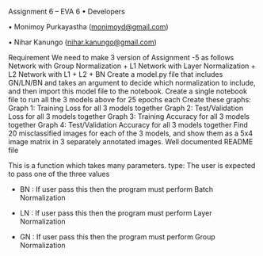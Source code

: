 Assignment 6 – EVA 6
• Developers

• Monimoy Purkayastha (monimoyd@gmail.com)

• Nihar Kanungo (nihar.kanungo@gmail.com)

Requirement
We need to make 3 version of Assignment -5 as follows
Network with Group Normalization + L1
Network with Layer Normalization + L2
Network with L1 + L2 + BN
Create a model.py file that includes GN/LN/BN and takes an argument to decide which normalization to include, and then import this model file to the notebook. 
Create a single notebook file to run all the 3 models above for 25 epochs each
Create these graphs:
Graph 1: Training Loss for all 3 models together
Graph 2: Test/Validation Loss for all 3 models together
Graph 3: Training Accuracy for all 3 models together
Graph 4: Test/Validation Accuracy for all 3 models together
Find 20 misclassified images for each of the 3 models, and show them as a 5x4 image matrix in 3 separately annotated images.
Well documented README file

This is a function which takes many parameters. type: The user is expected to pass one of the three values

 - BN : If user pass this then the program must perform Batch Normalization

 - LN : If user pass this then the program must perform Layer Normalization

 - GN : If user pass this then the program must perform Group Normalization
